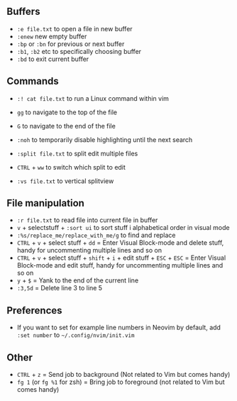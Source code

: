 ## Buffers
* ``:e file.txt`` to open a file in new buffer
* ``:enew`` new empty buffer
* ``:bp`` or ``:bn`` for previous or next buffer
* ``:b1``, ``:b2`` etc to specifically choosing buffer
* ``:bd`` to exit current buffer

## Commands
* ``:! cat file.txt`` to run a Linux command within vim

* ``gg`` to navigate to the top of the file
* ``G`` to navigate to the end of the file

* ``:noh`` to temporarily disable highlighting until the next search

* ``:split file.txt`` to split edit multiple files
* ``CTRL`` + ``ww`` to switch which split to edit
* ``:vs file.txt`` to vertical splitview

## File manipulation
* ``:r file.txt`` to read file into current file in buffer
* ``v`` + selectstuff + ``:sort ui`` to sort stuff i alphabetical order in visual mode
* ``:%s/replace_me/replace_with_me/g`` to find and replace
* ``CTRL`` + ``v`` + select stuff + ``dd`` = Enter Visual Block-mode and delete stuff, handy for uncommenting multiple lines and so on
* ``CTRL`` + ``v`` + select stuff + ``shift`` + ``i`` + edit stuff + ``ESC`` + ``ESC`` = Enter Visual Block-mode and edit stuff, handy for uncommenting multiple lines and so on
*  ``y`` +  ``$`` = Yank to the end of the current line   
*  ``:3,5d`` = Delete line 3 to line 5

## Preferences
* If you want to set for example line numbers in Neovim by default, add ``:set number`` to ``~/.config/nvim/init.vim``

## Other
*  ``CTRL`` + ``z`` = Send job to background (Not related to Vim but comes handy)
*  ``fg 1`` (or ``fg %1`` for zsh) = Bring job to foreground (not related to Vim but comes handy)
